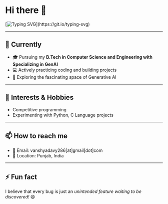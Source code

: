 # Hi there 👋

[![Typing SVG](https://readme-typing-svg.herokuapp.com?size=24&duration=3000&color=36BCF7&lines=I%E2%80%99m+Vansh+Yadav;B.Tech+(CSE)+Student;Specializing+in+Generative+AI;Python+Programming+C+Language;)](https://git.io/typing-svg)

---

## 🔭 Currently
- 🎓 Pursuing my **B.Tech in Computer Science and Engineering with Specializing in GenAI**
- 💻 Actively practicing coding and building projects
- 🤖 Exploring the fascinating space of Generative AI

---

## 🌱 Interests & Hobbies
- Competitive programming
- Experimenting with Python, C Language projects

---

## 📫 How to reach me
- 📧 Email: vanshyadavy286[at]gmail[dot]com  
- 📍 Location: Punjab, India

---

## ⚡ Fun fact
I believe that every bug is just an *unintended feature waiting to be discovered!* 😄
